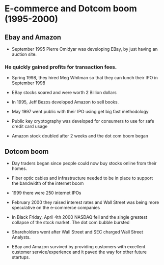 # E-commerce and Dotcom boom (1995-2000)

## Ebay and Amazon

* September 1995 Pierre Omidyar was developing EBay, by just having an auction site.
### He quickly gained profits for transaction fees.

* Spring 1998, they hired Meg Whitman so that they can lunch their IPO in September 1998
* EBay stocks soared and were worth 2 Billion dollars

* In 1995, Jeff Bezos developed Amazon to sell books.

* May 1997 went public with their IPO using get big fast methodology

* Public key cryptography was developed for consumers to use for safe credit card usage

* Amazon stock doubled after 2 weeks and the dot com boom began

## Dotcom boom

* Day traders began since people could now buy stocks online from their homes.

* Fiber optic cables and infrastructure needed to be in place to support the bandwidth of the internet boom

* 1999 there were 250 internet IPOs

* February 2000 they raised interest rates and Wall Street was being more speculative on the e-commerce companies

* In Black Friday, April 4th 2000 NASDAQ fell and the single greatest collapse of the stock market. The dot com bubble bursted
* Shareholders went after Wall Street and SEC charged Wall Street Analysts.

* EBay and Amazon survived by providing customers with excellent customer service/experience and it paved the way for other future startups.
